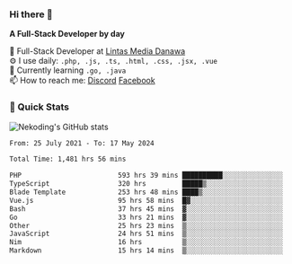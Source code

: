 ### Hi there 👋

**A Full-Stack Developer by day**

🔭 Full-Stack Developer at [Lintas Media Danawa](https://www.lintasmediadanawa.com/)  
⚙️ I use daily: `.php, .js, .ts, .html, .css, .jsx, .vue`  
🌱 Currently learning `.go, .java`  
📫 How to reach me: [Discord](https://discordapp.com/users/984448732999327766)  [Facebook](https://fb.me/tyvandi)  

### 🚀 Quick Stats  

![Nekoding's GitHub stats](https://github-readme-stats.vercel.app/api?username=nekoding&show_icons=true)

<!--START_SECTION:waka-->

```txt
From: 25 July 2021 - To: 17 May 2024

Total Time: 1,481 hrs 56 mins

PHP                        593 hrs 39 mins ██████████░░░░░░░░░░░░░░░   39.39 %
TypeScript                 320 hrs         █████▒░░░░░░░░░░░░░░░░░░░   21.23 %
Blade Template             253 hrs 48 mins ████▒░░░░░░░░░░░░░░░░░░░░   16.84 %
Vue.js                     95 hrs 58 mins  █▓░░░░░░░░░░░░░░░░░░░░░░░   06.37 %
Bash                       37 hrs 45 mins  ▓░░░░░░░░░░░░░░░░░░░░░░░░   02.50 %
Go                         33 hrs 21 mins  ▓░░░░░░░░░░░░░░░░░░░░░░░░   02.21 %
Other                      25 hrs 23 mins  ▒░░░░░░░░░░░░░░░░░░░░░░░░   01.68 %
JavaScript                 24 hrs 51 mins  ▒░░░░░░░░░░░░░░░░░░░░░░░░   01.65 %
Nim                        16 hrs          ▒░░░░░░░░░░░░░░░░░░░░░░░░   01.06 %
Markdown                   15 hrs 14 mins  ▒░░░░░░░░░░░░░░░░░░░░░░░░   01.01 %
```

<!--END_SECTION:waka-->

<!--
**nekoding/nekoding** is a ✨ _special_ ✨ repository because its `README.md` (this file) appears on your GitHub profile.

Here are some ideas to get you started:

- 🔭 I’m currently working on ...
- 🌱 I’m currently learning ...
- 👯 I’m looking to collaborate on ...
- 🤔 I’m looking for help with ...
- 💬 Ask me about ...
- 📫 How to reach me: ...
- 😄 Pronouns: ...
- ⚡ Fun fact: ...
-->
